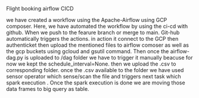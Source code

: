 Flight booking airflow CICD

we have created a workflow using the Apache-Airflow using GCP composer.
Here, we have automated the workflow by using the ci-cd with github.
When we push to the fearure branch or merge to main. Git-hub automatically triggers the actions.
in action it connect to the GCP then authenticket then upload the mentioned files to airflow comoser as well as the gcp buckets using gcloud and gsutil command. Then once the airflow-dag.py is uploaded to /dag folder we have to trigger it manually beacuse for now we kept the schedule_interval=None.
then we upload the .csv to corresponding folder. once the .csv available to the folder we have used sensor operator which sense/scan the file and triggers next task which spark execution . Once the spark execution is done we are moving those data frames to big query as table.    